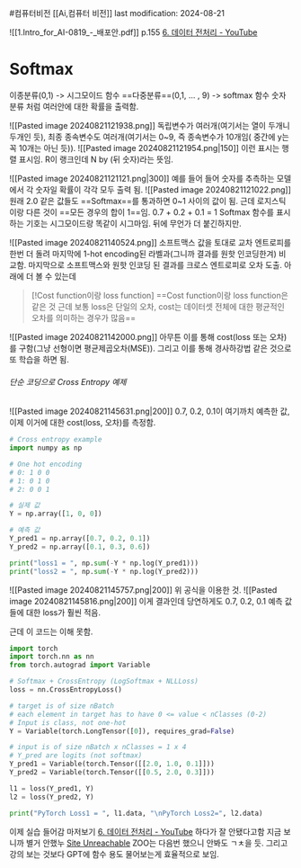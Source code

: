 #컴퓨터비전 
[[Ai,컴퓨터 비전]]
last modification: 2024-08-21

![[1.Intro_for_AI-0819_-_배포안.pdf]]
p.155
[6. 데이터 전처리 - YouTube](https://www.youtube.com/watch?v=UrtxT79RVo8)
# Softmax
 이종분류(0,1) -> 시그모이드 함수
 ==다중분류==(0,1, ... , 9) -> softmax 함수
숫자 분류 처럼 여러안에 대한 확률을 출력함.

![[Pasted image 20240821121938.png]]
독립변수가 여러개(여기서는 열이 두개니 두개인 듯), 최종 종속변수도 여러개(여기서는 0~9, 즉 종속변수가 10개임( 중간에 y는 꼭 10개는 아닌 듯)).
![[Pasted image 20240821121954.png|150]]
이런 표시는 행렬 표시임.
R이 랭크인데 N by (뒤 숫자)라는 뜻임.

![[Pasted image 20240821121121.png|300]]
예를 들어 들어 숫자를 추측하는 모델에서 각 숫자일 확률이 각각 모두 출력 됨.
![[Pasted image 20240821121022.png]]
원래 2.0 같은 값들도 ==Softmax==를 통과하면 0~1 사이의 값이 됨. 근데 로지스틱이랑 다른 것이 ==모든 경우의 합이 1==임. 0.7 + 0.2 + 0.1 = 1
Softmax 함수를 표시하는 기호는 시그모이드랑 똑같이 시그마임. 뒤에 무언가 더 붙긴하지만.

![[Pasted image 20240821140524.png]]
소프트맥스 값을 토대로 교차 엔트로피를 한번 더 돌려 마지막에 1-hot encoding된 라벨과(그니까 결과를 원핫 인코딩한겨) 비교함.
마지막으로 소프트맥스와 원핫 인코딩 된 결과를 크로스 엔트로피로 오차 도출.
아래에 더 볼 수 있는데

> [!Cost function이랑 loss function]
> ==Cost function이랑 loss function은 같은 것 
> 근데 보통 loss은 단일의 오차, cost는 데이터셋 전체에 대한 평균적인 오차를 의미하는 경우가 많음==

![[Pasted image 20240821142000.png]]
아무튼 이를 통해 cost(loss 또는 오차)를 구함(그냥 선형이면 평균제곱오차(MSE)). 그리고 이를 통해 경사하강법 같은 것으로 또 학습을 하면 됨.


###### 단순 코딩으로 Cross Entropy 예제
![[Pasted image 20240821145631.png|200]]
0.7, 0.2, 0.1이 여기까치 예측한 값, 이제 이거에 대한 cost(loss, 오차)를 측정함.
```python
# Cross entropy example
import numpy as np

# One hot encoding
# 0: 1 0 0
# 1: 0 1 0
# 2: 0 0 1

# 실제 값
Y = np.array([1, 0, 0])

# 예측 값
Y_pred1 = np.array([0.7, 0.2, 0.1])
Y_pred2 = np.array([0.1, 0.3, 0.6])

print("loss1 = ", np.sum(-Y * np.log(Y_pred1)))
print("loss2 = ", np.sum(-Y * np.log(Y_pred2)))
```
![[Pasted image 20240821145757.png|200]]
위 공식을 이용한 것.
![[Pasted image 20240821145816.png|200]]
이게 결과인데 당연하게도 0.7, 0.2, 0.1 예측 값들에 대한 loss가 훨씬 적음.

근데 이 코드는 이해 못함.
```python
import torch
import torch.nn as nn
from torch.autograd import Variable

# Softmax + CrossEntropy (LogSoftmax + NLLLoss)
loss = nn.CrossEntropyLoss()

# target is of size nBatch
# each element in target has to have 0 <= value < nClasses (0-2)
# Input is class, not one-hot
Y = Variable(torch.LongTensor([0]), requires_grad=False)

# input is of size nBatch x nClasses = 1 x 4
# Y_pred are logits (not softmax)
Y_pred1 = Variable(torch.Tensor([[2.0, 1.0, 0.1]]))
Y_pred2 = Variable(torch.Tensor([[0.5, 2.0, 0.3]]))

l1 = loss(Y_pred1, Y)
l2 = loss(Y_pred2, Y)

print("PyTorch Loss1 = ", l1.data, "\nPyTorch Loss2=", l2.data)
```

이제 실습 들어감
마저보기 [6. 데이터 전처리 - YouTube](https://www.youtube.com/watch?v=UrtxT79RVo8&t=5s)
하다가 잘 안됐다고함
지금 보니까 별거 안했누
[Site Unreachable](https://colab.research.google.com/drive/1TZZVFWFddhoJF7f7vR1KTmOaUsOxytPn?hl=ko#scrollTo=8iW0V1MtnOcE)
ZOO는 다음번 했으니 안봐도 ㄱㅊ을 듯. 그리고 강의 보는 것보다 GPT에 함수 용도 물어보는게 효율적으로 보임.
